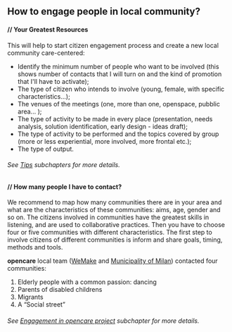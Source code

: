 ## How to engage people in local community?

#### // Your Greatest Resources

This will help to start citizen engagement process and create a new local community care-centered:

- Identify the minimum number of people who want to be involved (this shows number of contacts that I will turn on and the kind of promotion that I'll have to activate);
- The type of citizen who intends to involve (young, female,  with specific characteristics...);
- The venues of the meetings (one, more than one, openspace, pubblic area... );
- The type of activity to be made in every place (presentation, needs analysis, solution identification, early design - ideas draft);
- The type of activity to be performed and the topics covered by group (more or less experiential, more involved, more frontal etc.);
- The type of output.

###### See [Tips](general_notes.html) subchapters for more details.


#### // How many people I have to contact?

We recommend to map how many communities there are in your area and what are the characteristics of these communities: aims, age, gender and so on.
The citizens involved in communities have the greatest skills in listening, and are used to collaborative practices.
Then you have to choose four or five communities with different characteristics.
The first step to involve citizens of different communities is inform and share goals, timing, methods and tools.

**opencare** local team ([WeMake](wemake.cc) and [Municipality of Milan](www.comune.milano.it)) contacted four communities:

1. Elderly people with a common passion: dancing
2. Parents of disabled childrens
3. Migrants
4. A “Social street”

###### See [Engagement in opencare project](engagement_in_opencare_project.html) subchapter for more details.
